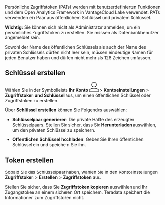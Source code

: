 Persönliche Zugriffstoken (PATs) werden mit benutzerdefinierten Funktionen und dem Open Analytics Framework in VantageCloud Lake verwendet. PATs verwenden ein Paar aus öffentlichem Schlüssel und privatem Schlüssel.

**Wichtig:** Sie können sich nicht als Administrator anmelden, um ein persönliches Zugriffstoken zu erstellen. Sie müssen als Datenbankbenutzer angemeldet sein.

Sowohl der Name des öffentlichen Schlüssels als auch der Name des privaten Schlüssels dürfen nicht leer sein, müssen eindeutige Namen für jeden Benutzer haben und dürfen nicht mehr als 128 Zeichen umfassen.

Schlüssel erstellen
-------------------

Wählen Sie in der Symbolleiste **Ihr Konto** ![Person icon](Images/mci1652327190262.svg) \> **Kontoeinstellungen** \> **Zugriffstoken und Schlüssel** aus, um einen öffentlichen Schlüssel oder Zugriffstoken zu erstellen.

Über **Schlüssel erstellen** können Sie Folgendes auswählen:

-   **Schlüsselpaar generieren**: Die private Hälfte des erzeugten Schlüsselpaars. Stellen Sie sicher, dass Sie **Herunterladen** auswählen, um den privaten Schlüssel zu speichern.

-   **Öffentlichen Schlüssel hochladen**: Geben Sie Ihren öffentlichen Schlüssel ein und speichern Sie ihn.

Token erstellen
---------------

Sobald Sie das Schlüsselpaar haben, wählen Sie in den Kontoeinstellungen **Zugriffstoken** \> **Erstellen** \> **Zugriffstoken** aus.

Stellen Sie sicher, dass Sie **Zugriffstoken kopieren** auswählen und Ihr Zugangstoken an einem sicheren Ort speichern. Teradata speichert die Informationen zum Zugriffstoken nicht.
